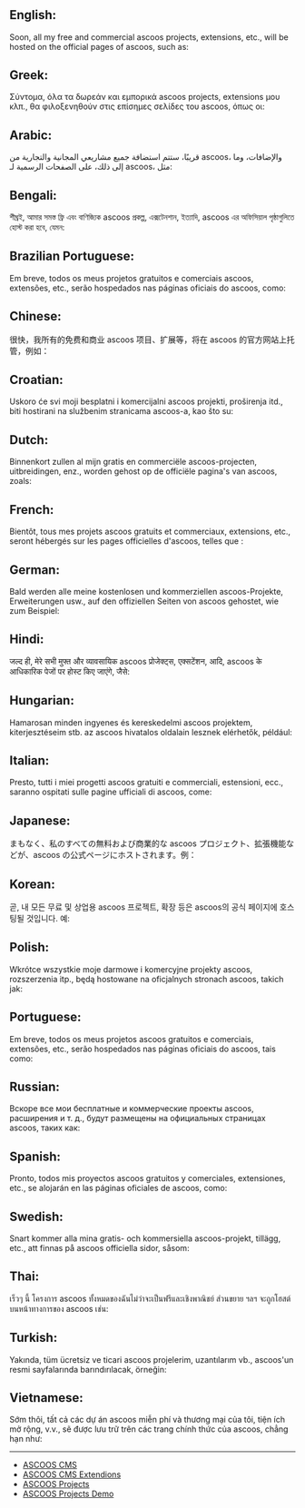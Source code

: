 
# 

## English: 
Soon, all my free and commercial ascoos projects, extensions, etc., will be hosted on the official pages of ascoos, such as:

 ## Greek: 
 Σύντομα, όλα τα δωρεάν και εμπορικά ascoos projects, extensions μου κλπ., θα φιλοξενηθούν στις επίσημες σελίδες του ascoos, όπως οι:

 ## Arabic:
قريبًا، ستتم استضافة جميع مشاريعي المجانية والتجارية من ascoos، والإضافات، وما إلى ذلك، على الصفحات الرسمية لـ ascoos، مثل:

## Bengali:
শীঘ্রই, আমার সমস্ত ফ্রি এবং বাণিজ্যিক ascoos প্রকল্প, এক্সটেনশান, ইত্যাদি, ascoos এর অফিসিয়াল পৃষ্ঠাগুলিতে হোস্ট করা হবে, যেমন:

## Brazilian Portuguese:
Em breve, todos os meus projetos gratuitos e comerciais ascoos, extensões, etc., serão hospedados nas páginas oficiais do ascoos, como:

## Chinese:
很快，我所有的免费和商业 ascoos 项目、扩展等，将在 ascoos 的官方网站上托管，例如：

## Croatian:
Uskoro će svi moji besplatni i komercijalni ascoos projekti, proširenja itd., biti hostirani na službenim stranicama ascoos-a, kao što su:

## Dutch:
Binnenkort zullen al mijn gratis en commerciële ascoos-projecten, uitbreidingen, enz., worden gehost op de officiële pagina's van ascoos, zoals:

## French:
Bientôt, tous mes projets ascoos gratuits et commerciaux, extensions, etc., seront hébergés sur les pages officielles d'ascoos, telles que :

## German:
Bald werden alle meine kostenlosen und kommerziellen ascoos-Projekte, Erweiterungen usw., auf den offiziellen Seiten von ascoos gehostet, wie zum Beispiel:

## Hindi:
जल्द ही, मेरे सभी मुफ्त और व्यावसायिक ascoos प्रोजेक्ट्स, एक्सटेंशन, आदि, ascoos के आधिकारिक पेजों पर होस्ट किए जाएंगे, जैसे:

## Hungarian:
Hamarosan minden ingyenes és kereskedelmi ascoos projektem, kiterjesztéseim stb. az ascoos hivatalos oldalain lesznek elérhetők, például:

## Italian:
Presto, tutti i miei progetti ascoos gratuiti e commerciali, estensioni, ecc., saranno ospitati sulle pagine ufficiali di ascoos, come:

## Japanese:
まもなく、私のすべての無料および商業的な ascoos プロジェクト、拡張機能などが、ascoos の公式ページにホストされます。例：

## Korean:
곧, 내 모든 무료 및 상업용 ascoos 프로젝트, 확장 등은 ascoos의 공식 페이지에 호스팅될 것입니다. 예:

## Polish:
Wkrótce wszystkie moje darmowe i komercyjne projekty ascoos, rozszerzenia itp., będą hostowane na oficjalnych stronach ascoos, takich jak:

## Portuguese:
Em breve, todos os meus projetos ascoos gratuitos e comerciais, extensões, etc., serão hospedados nas páginas oficiais do ascoos, tais como:

## Russian:
Вскоре все мои бесплатные и коммерческие проекты ascoos, расширения и т. д., будут размещены на официальных страницах ascoos, таких как:

## Spanish:
Pronto, todos mis proyectos ascoos gratuitos y comerciales, extensiones, etc., se alojarán en las páginas oficiales de ascoos, como:

## Swedish:
Snart kommer alla mina gratis- och kommersiella ascoos-projekt, tillägg, etc., att finnas på ascoos officiella sidor, såsom:

## Thai:
เร็วๆ นี้ โครงการ ascoos ทั้งหมดของฉันไม่ว่าจะเป็นฟรีและเชิงพาณิชย์ ส่วนขยาย ฯลฯ จะถูกโฮสต์บนหน้าทางการของ ascoos เช่น:

## Turkish:
Yakında, tüm ücretsiz ve ticari ascoos projelerim, uzantılarım vb., ascoos'un resmi sayfalarında barındırılacak, örneğin:

## Vietnamese:
Sớm thôi, tất cả các dự án ascoos miễn phí và thương mại của tôi, tiện ích mở rộng, v.v., sẽ được lưu trữ trên các trang chính thức của ascoos, chẳng hạn như:

***

- [ASCOOS CMS](https://www.ascoos.com)
- [ASCOOS CMS Extendions](http://addons.ascoos.com)
- [ASCOOS Projects](https://apps.ascoos.com)
- [ASCOOS Projects Demo](https://demo.ascoos.com)
